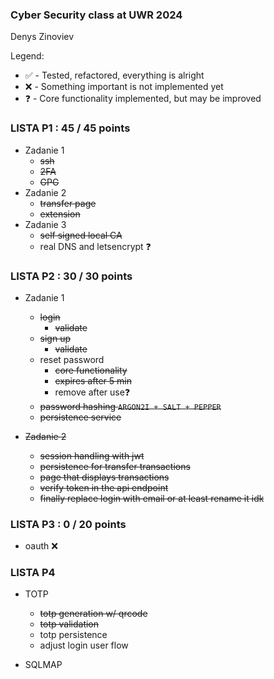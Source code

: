 ### Cyber Security class at UWR 2024
Denys Zinoviev

Legend:
- ✅ - Tested, refactored, everything is alright
- ❌ - Something important is not implemented yet
- ❓ - Core functionality implemented, but may be improved 



### LISTA P1 : 45 / 45 points
- Zadanie 1
  - ~~ssh~~
  - ~~2FA~~
  - ~~GPG~~ 
- Zadanie 2
  - ~~transfer page~~
  - ~~extension~~
- Zadanie 3
  - ~~self signed local CA~~
  - real DNS and letsencrypt ❓


### LISTA P2 : 30 / 30 points
- Zadanie 1
  - ~~login~~
    - ~~validate~~ 
  - ~~sign up~~
      - ~~validate~~
  - reset password
    - ~~core functionality~~ 
    - ~~expires after 5 min~~
    - remove after use❓
  - ~~password hashing `ARGON2I + SALT + PEPPER`~~
  - ~~persistence service~~

- ~~Zadanie 2~~
    - ~~session handling with jwt~~
    - ~~persistence for transfer transactions~~
    - ~~page that displays transactions~~
    - ~~verify token in the api endpoint~~
    - ~~finally replace login with email or at least rename it idk~~

### LISTA P3 : 0 / 20 points
- oauth ❌

### LISTA P4
- TOTP
  - ~~totp generation w/ qrcode~~
  - ~~totp validation~~
  - totp persistence
  - adjust login user flow

- SQLMAP
  
